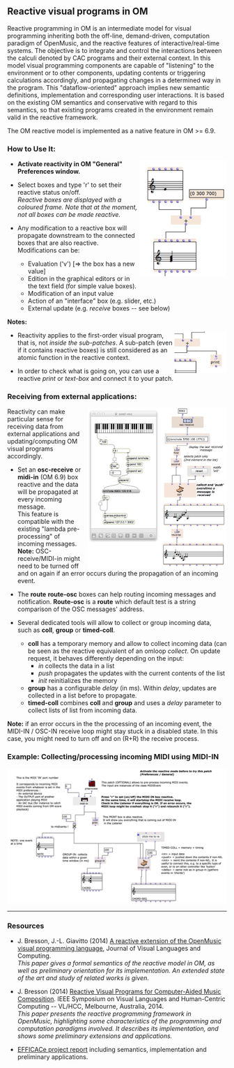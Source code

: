 ## Reactive visual programs in OM


Reactive programming in OM is an intermediate model for visual programming inheriting both the off-line, demand-driven, computation paradigm of OpenMusic, and the reactive features of interactive/real-time systems. 
The objective is to integrate and control the interactions between the calculi denoted by CAC programs and their external context. 
In this model visual programming components are capable of "listening" to the environment or to other components, updating contents or triggering calculations accordingly, and propagating changes in a determined way in the program. 
This "dataflow-oriented" approach implies new semantic definitions, implementation and corresponding user interactions. 
It is based on the existing OM semantics and conservative with regard to this semantics, so that existing programs created in the environment remain valid in the reactive framework.

The OM reactive model is implemented as a native feature in OM >= 6.9.


### How to Use It:

<img src="./images/reactive-boxes.png" width="200px" align="right">

* **Activate reactivity in OM "General" Preferences window.**

* Select boxes and type 'r' to set their reactive status on/off.      
_Reactive boxes are displayed with a coloured frame. Note that at the moment, not all boxes can be made reactive._

* Any modification to a reactive box will propagate downstream to the connected boxes that are also reactive.     
Modifications can be:
  * Evaluation ('v') [=> the box has a new value]
  * Edition in the graphical editors or in the text field (for simple value boxes).
  * Modification of an input value
  * Action of an "interface" box (e.g. slider, etc.)
  * External update (e.g. _receive_ boxes -- see below)

**Notes:**

<img src="./images/print.png" width="120px" align="right">

  * Reactivity applies to the first-order visual program, that is, not _inside the sub-patches_. A sub-patch (even if it contains reactive boxes) is still considered as an atomic function in the reactive context.

  * In order to check what is going on, you can use a reactive _print_ or _text-box_ and connect it to your patch.

### Receiving from external applications: 

<img src="./images/om-receive.png" width="320px" align="right">

Reactivity can make particular sense for receiving data from external applications and updating/computing OM visual programs accordingly.

* Set an **osc-receive** or **midi-in** (OM 6.9) box reactive and the data will be propagated at every incoming message.     
This feature is compatible with the existing "lambda pre-processing" of incoming messages.      
**Note:** OSC-receive/MIDI-in might need to be turned off and on again if an error occurs during the propagation of an incoming event.
  
* The **route** **route-osc** boxes can help routing incoming messages and notification. **Route-osc** is a **route** which default test is a string comparison of the OSC messages' address.

* Several dedicated tools will allow to collect or group incoming data, such as **coll**, **group** or **timed-coll**.
  * **coll** has a temporary memory and allow to collect incoming data (can be seen as the reactive equivalent of an omloop _collect_. On update request, it behaves differently depending on the input: 
    * _in_ collects the data in a list
    * _push_ propagates the updates with the current contents of the list
    * _init_ reinitializes the memory
  * **group** has a configurable _delay_ (in ms). Within _delay_, updates are collected in a list before to propagate. 
  * **timed-coll** combines **coll** and **group** and uses a _delay_ parameter to collect lists of list from incoming data.

**Note:** if an error occurs in the the processing of an incoming event, the MIDI-IN / OSC-IN receive loop might stay stuck in a disabled state. In this case, you might need to turn off and on (R+R) the receive process.



### Example: Collecting/processing incoming MIDI using MIDI-IN

<img src="./images/midi-in.png" width="750px">


------
### Resources

  * J. Bresson, J.-L. Giavitto (2014) [A reactive extension of the OpenMusic visual programming language](https://hal.archives-ouvertes.fr/hal-00965747), Journal of Visual Languages and Computing.       
  _This paper gives a formal semantics of the reactive model in OM, as well as preliminary orientation for its implementation. An extended state of the art and study of related works is given._


  * J. Bresson (2014) [Reactive Visual Programs for Computer-Aided Music Composition](§https://hal.archives-ouvertes.fr/hal-01055239). IEEE Symposium on Visual Languages and Human-Centric Computing -- VL/HCC, Melbourne, Australia, 2014.      
  _This paper presents the reactive programming framework in OpenMusic, highlighting some characteristics of the programming and computation paradigms involved. It describes its implementation, and shows some preliminary extensions and applications._

  * [EFFICACe project report](https://hal.archives-ouvertes.fr/hal-01142078) including semantics, implementation and preliminary applications.

